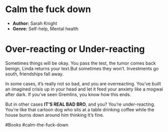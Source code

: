 # Calm the fuck down
- **Author:** Sarah Knight
- **Genre:** Self-help, Mental health

# Over-reacting or Under-reacting
Sometimes things will be okay. You pass the test, the tumor comes back benign, Linda returns your text.But sometimes they won’t. Investments go south, friendships fall away.

In some cases, it’s really not so bad, and you are overreacting. You’ve built an imagined crisis up in your head and let it feed your anxiety like a mogwai after dark. If you’ve seen Gremlins, you know how this ends.

But in other cases **IT’S REAL BAD BRO**, and you? You’re under-reacting. You’re like that cartoon dog who sits at a table drinking coffee while the house burns down around him thinking It’s fine. 

#Books #calm-the-fuck-down 
